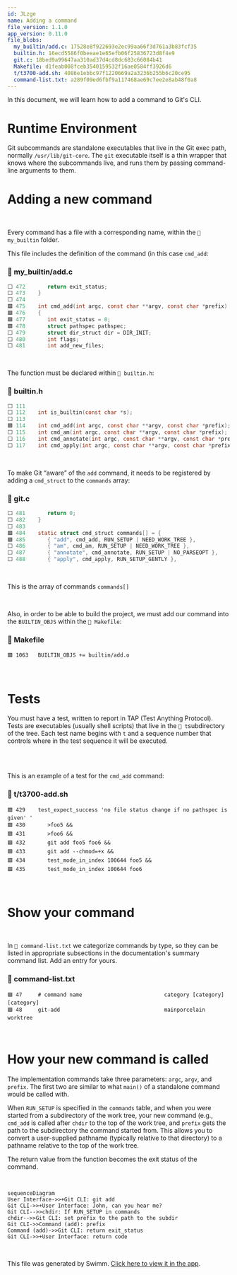 ```yaml
---
id: JLzge
name: Adding a command
file_version: 1.1.0
app_version: 0.11.0
file_blobs:
  my_builtin/add.c: 17528e8f922693e2ec99aa66f3d761a3b83fcf35
  builtin.h: 16ecd5586f0beeae1e65efb06f25836723d8f4e9
  git.c: 18bed9a99647aa310ad37d4cd8dc683c66084b41
  Makefile: d1feab008fceb3540159532f16ae0584ff3926d6
  t/t3700-add.sh: 4086e1ebbc97f1220669a2a3236b255b6c20ce95
  command-list.txt: a289f09ed6fbf9a117468ae69c7ee2e8ab48f0a8
---
```


In this document, we will learn how to add a command to Git's CLI.

# Runtime Environment

Git subcommands are standalone executables that live in the Git exec path, normally `/usr/lib/git-core`. The `git` executable itself is a thin wrapper that knows where the subcommands live, and runs them by passing command-line arguments to them.

# Adding a new command

<br/>

Every command has a file with a corresponding name, within the `📄 my_builtin` folder.

This file includes the definition of the command (in this case `cmd_add`<swm-token data-swm-token=":my_builtin/add.c:475:2:2:`int cmd_add(int argc, const char **argv, const char *prefix)`"/>:
<!-- NOTE-swimm-snippet: the lines below link your snippet to Swimm -->
### 📄 my_builtin/add.c
```c
⬜ 472    	return exit_status;
⬜ 473    }
⬜ 474    
🟩 475    int cmd_add(int argc, const char **argv, const char *prefix)
🟩 476    {
🟩 477    	int exit_status = 0;
🟩 478    	struct pathspec pathspec;
⬜ 479    	struct dir_struct dir = DIR_INIT;
⬜ 480    	int flags;
⬜ 481    	int add_new_files;
```

<br/>

The function must be declared within `📄 builtin.h`:
<!-- NOTE-swimm-snippet: the lines below link your snippet to Swimm -->
### 📄 builtin.h
```c
⬜ 111    
⬜ 112    int is_builtin(const char *s);
⬜ 113    
🟩 114    int cmd_add(int argc, const char **argv, const char *prefix);
⬜ 115    int cmd_am(int argc, const char **argv, const char *prefix);
⬜ 116    int cmd_annotate(int argc, const char **argv, const char *prefix);
⬜ 117    int cmd_apply(int argc, const char **argv, const char *prefix);
```

<br/>

To make Git “aware” of the `add`<swm-token data-swm-token=":git.c:485:4:4:` { &quot;add&quot;, cmd_add, RUN_SETUP | NEED_WORK_TREE },`"/> command, it needs to be registered by adding a `cmd_struct`<swm-token data-swm-token=":git.c:484:4:4:`static struct cmd_struct commands[] = {`"/> to the `commands`<swm-token data-swm-token=":git.c:484:6:6:`static struct cmd_struct commands[] = {`"/> array:
<!-- NOTE-swimm-snippet: the lines below link your snippet to Swimm -->
### 📄 git.c
```c
⬜ 481    	return 0;
⬜ 482    }
⬜ 483    
🟩 484    static struct cmd_struct commands[] = {
🟩 485    	{ "add", cmd_add, RUN_SETUP | NEED_WORK_TREE },
⬜ 486    	{ "am", cmd_am, RUN_SETUP | NEED_WORK_TREE },
⬜ 487    	{ "annotate", cmd_annotate, RUN_SETUP | NO_PARSEOPT },
⬜ 488    	{ "apply", cmd_apply, RUN_SETUP_GENTLY },
```

<br/>

This is the array of commands `commands[]`<swm-token data-swm-token=":git.c:484:6:8:`static struct cmd_struct commands[] = {`"/>

<br/>

Also, in order to be able to build the project, we must add our command into the `BUILTIN_OBJS`<swm-token data-swm-token=":Makefile:1063:0:0:`BUILTIN_OBJS += builtin/add.o`"/> within the `📄 Makefile`:
<!-- NOTE-swimm-snippet: the lines below link your snippet to Swimm -->
### 📄 Makefile
```
🟩 1063   BUILTIN_OBJS += builtin/add.o
```

<br/>

# Tests

You must have a test, written to report in TAP (Test Anything Protocol). Tests are executables (usually shell scripts) that live in the `📄 t`subdirectory of the tree. Each test name begins with `t` and a sequence number that controls where in the test sequence it will be executed.

<br/>

<br/>

This is an example of a test for the `cmd_add`<swm-token data-swm-token=":builtin.h:114:2:2:`int cmd_add(int argc, const char **argv, const char *prefix);`"/> command:
<!-- NOTE-swimm-snippet: the lines below link your snippet to Swimm -->
### 📄 t/t3700-add.sh
```shell
🟩 429    test_expect_success 'no file status change if no pathspec is given' '
🟩 430    	>foo5 &&
🟩 431    	>foo6 &&
🟩 432    	git add foo5 foo6 &&
🟩 433    	git add --chmod=+x &&
🟩 434    	test_mode_in_index 100644 foo5 &&
🟩 435    	test_mode_in_index 100644 foo6
```

<br/>

# Show your command

<br/>

In `📄 command-list.txt` we categorize commands by type, so they can be listed in appropriate subsections in the documentation's summary command list. Add an entry for yours.
<!-- NOTE-swimm-snippet: the lines below link your snippet to Swimm -->
### 📄 command-list.txt
```text
🟩 47     # command name                          category [category] [category]
🟩 48     git-add                                 mainporcelain           worktree
```

<br/>

# How your new command is called

The implementation commands take three parameters: `argc`<swm-token data-swm-token=":my_builtin/add.c:475:6:6:`int cmd_add(int argc, const char **argv, const char *prefix)`"/>, `argv`<swm-token data-swm-token=":builtin.h:114:14:14:`int cmd_add(int argc, const char **argv, const char *prefix);`"/>, and `prefix`<swm-token data-swm-token=":builtin.h:114:22:22:`int cmd_add(int argc, const char **argv, const char *prefix);`"/>. The first two are similar to what `main()` of a standalone command would be called with.

When `RUN_SETUP`<swm-token data-swm-token=":git.c:485:11:11:` { &quot;add&quot;, cmd_add, RUN_SETUP | NEED_WORK_TREE },`"/> is specified in the `commands`<swm-token data-swm-token=":git.c:484:6:6:`static struct cmd_struct commands[] = {`"/> table, and when you were started from a subdirectory of the work tree, your new command (e.g., `cmd_add`<swm-token data-swm-token=":builtin.h:114:2:2:`int cmd_add(int argc, const char **argv, const char *prefix);`"/> is called after `chdir` to the top of the work tree, and `prefix`<swm-token data-swm-token=":my_builtin/add.c:475:22:22:`int cmd_add(int argc, const char **argv, const char *prefix)`"/> gets the path to the subdirectory the command started from. This allows you to convert a user-supplied pathname (typically relative to that directory) to a pathname relative to the top of the work tree.

The return value from the function becomes the exit status of the command.

<br/>

<!--MERMAID {width:100}-->
```mermaid
sequenceDiagram
User Interface->>+Git CLI: git add
Git CLI->>+User Interface: John, can you hear me?
Git CLI-->>chdir: If RUN_SETUP in commands
chdir-->>Git CLI: set prefix to the path to the subdir
Git CLI->>Command (add): prefix
Command (add)->>Git CLI: return exit_status
Git CLI->>+User Interface: return code
```
<!--MCONTENT {content: sequenceDiagram<br/>
User Interface->>+Git CLI: git `add`<swm-token data-swm-token=":git.c:485:4:4:` { &quot;add&quot;, cmd_add, RUN_SETUP | NEED_WORK_TREE },`"/><br/>
Git CLI->>+User Interface: John, can you hear me?<br/>
Git CLI\-\-\>>chdir: If `RUN_SETUP`<swm-token data-swm-token=":git.c:485:11:11:` { &quot;add&quot;, cmd_add, RUN_SETUP | NEED_WORK_TREE },`"/> in `commands`<swm-token data-swm-token=":git.c:484:6:6:`static struct cmd_struct commands[] = {`"/><br/>
chdir\-\-\>>Git CLI: set `prefix`<swm-token data-swm-token=":builtin.h:114:22:22:`int cmd_add(int argc, const char **argv, const char *prefix);`"/> to the path to the subdir<br/>
Git CLI->>Command (add): `prefix`<swm-token data-swm-token=":builtin.h:114:22:22:`int cmd_add(int argc, const char **argv, const char *prefix);`"/><br/>
Command (add)->>Git CLI: return `exit_status`<swm-token data-swm-token=":my_builtin/add.c:472:3:3:` return exit_status;`"/><br/>
Git CLI->>+User Interface: return code} --->

<br/>

This file was generated by Swimm. [Click here to view it in the app](https://swimm-web-app.web.app/repos/Z2l0aHViJTNBJTNBZ2l0LXNyYy1wbGF5Z3JvdW5kJTNBJTNBT21lclJvc2VuYmF1bQ==/docs/JLzge).
